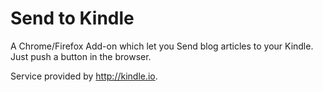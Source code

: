 Send to Kindle
==============

A Chrome/Firefox Add-on which let you Send blog articles to your Kindle.  
Just push a button in the browser.

Service provided by <http://kindle.io>.
